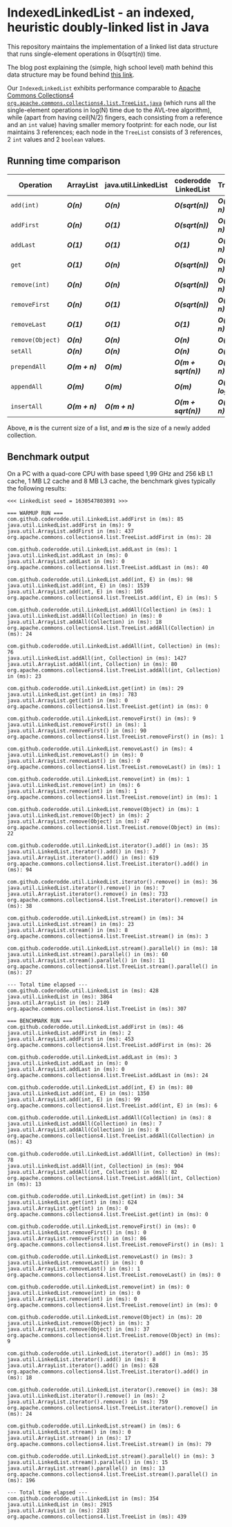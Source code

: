 # IndexedLinkedList - an indexed, heuristic doubly-linked list in Java

This repository maintains the implementation of a linked list data structure that runs single-element operations in &Theta;(sqrt(n)) time.

The blog post explaining the (simple, high school level) math behind this data structure may be found behind [this link](http://coderodde.github.io/weblog/#eill).

Our `IndexedLinkedList` exhibits performance comparable to [Apache Commons Collections4 `org.apache.commons.collections4.list.TreeList.java`](https://github.com/apache/commons-collections/blob/master/src/main/java/org/apache/commons/collections4/list/TreeList.java) (which runs all the single-element operations in log(N) time due to the AVL-tree algorithm), while (apart from having ceil(N/2) fingers, each consisting from a reference and an `int` value) having smaller memory footprint: for each node, our list maintains 3 references; each node in the `TreeList` consists of 3 references, 2 `int` values and 2 `boolean` values.

## Running time comparison

| Operation        | ArrayList      | java.util.LinkedList | coderodde LinkedList | TreeList           |
| ---------------- | -------------- | -------------------- | -------------------- | ------------------ |
| `add(int)`       | ***O(n)***     | ***O(n)***           | ***O(sqrt(n))***     | ***O(log n)***     |
| `addFirst`       | ***O(n)***     | ***O(1)***           | ***O(sqrt(n))***     | ***O(log n)***     |
| `addLast`        | ***O(1)***     | ***O(1)***           | ***O(1)***           | ***O(log n)***     |
| `get`            | ***O(1)***     | ***O(n)***           | ***O(sqrt(n))***     | ***O(log n)***     |
| `remove(int)`    | ***O(n)***     | ***O(n)***           | ***O(sqrt(n))***     | ***O(log n)***     |
| `removeFirst`    | ***O(n)***     | ***O(1)***           | ***O(sqrt(n))***     | ***O(log n)***     |
| `removeLast`     | ***O(1)***     | ***O(1)***           | ***O(1)***           | ***O(log n)***     |
| `remove(Object)` | ***O(n)***     | ***O(n)***           | ***O(n)***           | ***O(n)***         |
| `setAll`         | ***O(n)***     | ***O(n)***           | ***O(n)***           | ***O(n)***         |
| `prependAll`     | ***O(m + n)*** | ***O(m)***           | ***O(m + sqrt(n))*** | ***O(m log n)***   |
| `appendAll`      | ***O(m)***     | ***O(m)***           | ***O(m)***           | ***O(m + log n)*** |
| `insertAll`      | ***O(m + n)*** | ***O(m + n)***       | ***O(m + sqrt(n))*** | ***O(m log n)***   |

Above, ***n*** is the current size of a list, and ***m*** is the size of a newly added collection.

## Benchmark output

On a PC with a quad-core CPU with base speed 1,99 GHz and 256 kB L1 cache, 1 MB L2 cache and 8 MB L3 cache, the benchmark gives typically the following results:

```
<<< LinkedList seed = 1630547803891 >>>

=== WARMUP RUN ===
com.github.coderodde.util.LinkedList.addFirst in (ms): 85
java.util.LinkedList.addFirst in (ms): 9
java.util.ArrayList.addFirst in (ms): 437
org.apache.commons.collections4.list.TreeList.addFirst in (ms): 28

com.github.coderodde.util.LinkedList.addLast in (ms): 1
java.util.LinkedList.addLast in (ms): 0
java.util.ArrayList.addLast in (ms): 0
org.apache.commons.collections4.list.TreeList.addLast in (ms): 40

com.github.coderodde.util.LinkedList.add(int, E) in (ms): 98
java.util.LinkedList.add(int, E) in (ms): 1539
java.util.ArrayList.add(int, E) in (ms): 105
org.apache.commons.collections4.list.TreeList.add(int, E) in (ms): 5

com.github.coderodde.util.LinkedList.addAll(Collection) in (ms): 1
java.util.LinkedList.addAll(Collection) in (ms): 0
java.util.ArrayList.addAll(Collection) in (ms): 18
org.apache.commons.collections4.list.TreeList.addAll(Collection) in (ms): 24

com.github.coderodde.util.LinkedList.addAll(int, Collection) in (ms): 76
java.util.LinkedList.addAll(int, Collection) in (ms): 1427
java.util.ArrayList.addAll(int, Collection) in (ms): 80
org.apache.commons.collections4.list.TreeList.addAll(int, Collection) in (ms): 23

com.github.coderodde.util.LinkedList.get(int) in (ms): 29
java.util.LinkedList.get(int) in (ms): 783
java.util.ArrayList.get(int) in (ms): 0
org.apache.commons.collections4.list.TreeList.get(int) in (ms): 0

com.github.coderodde.util.LinkedList.removeFirst() in (ms): 9
java.util.LinkedList.removeFirst() in (ms): 1
java.util.ArrayList.removeFirst() in (ms): 90
org.apache.commons.collections4.list.TreeList.removeFirst() in (ms): 1

com.github.coderodde.util.LinkedList.removeLast() in (ms): 4
java.util.LinkedList.removeLast() in (ms): 0
java.util.ArrayList.removeLast() in (ms): 0
org.apache.commons.collections4.list.TreeList.removeLast() in (ms): 1

com.github.coderodde.util.LinkedList.remove(int) in (ms): 1
java.util.LinkedList.remove(int) in (ms): 6
java.util.ArrayList.remove(int) in (ms): 1
org.apache.commons.collections4.list.TreeList.remove(int) in (ms): 1

com.github.coderodde.util.LinkedList.remove(Object) in (ms): 1
java.util.LinkedList.remove(Object) in (ms): 2
java.util.ArrayList.remove(Object) in (ms): 47
org.apache.commons.collections4.list.TreeList.remove(Object) in (ms): 22

com.github.coderodde.util.LinkedList.iterator().add() in (ms): 35
java.util.LinkedList.iterator().add() in (ms): 7
java.util.ArrayList.iterator().add() in (ms): 619
org.apache.commons.collections4.list.TreeList.iterator().add() in (ms): 94

com.github.coderodde.util.LinkedList.iterator().remove() in (ms): 36
java.util.LinkedList.iterator().remove() in (ms): 7
java.util.ArrayList.iterator().remove() in (ms): 733
org.apache.commons.collections4.list.TreeList.iterator().remove() in (ms): 38

com.github.coderodde.util.LinkedList.stream() in (ms): 34
java.util.LinkedList.stream() in (ms): 23
java.util.ArrayList.stream() in (ms): 8
org.apache.commons.collections4.list.TreeList.stream() in (ms): 3

com.github.coderodde.util.LinkedList.stream().parallel() in (ms): 18
java.util.LinkedList.stream().parallel() in (ms): 60
java.util.ArrayList.stream().parallel() in (ms): 11
org.apache.commons.collections4.list.TreeList.stream().parallel() in (ms): 27

--- Total time elapsed ---
com.github.coderodde.util.LinkedList in (ms): 428
java.util.LinkedList in (ms): 3864
java.util.ArrayList in (ms): 2149
org.apache.commons.collections4.list.TreeList in (ms): 307

=== BENCHMARK RUN ===
com.github.coderodde.util.LinkedList.addFirst in (ms): 46
java.util.LinkedList.addFirst in (ms): 2
java.util.ArrayList.addFirst in (ms): 453
org.apache.commons.collections4.list.TreeList.addFirst in (ms): 26

com.github.coderodde.util.LinkedList.addLast in (ms): 3
java.util.LinkedList.addLast in (ms): 0
java.util.ArrayList.addLast in (ms): 0
org.apache.commons.collections4.list.TreeList.addLast in (ms): 24

com.github.coderodde.util.LinkedList.add(int, E) in (ms): 80
java.util.LinkedList.add(int, E) in (ms): 1350
java.util.ArrayList.add(int, E) in (ms): 99
org.apache.commons.collections4.list.TreeList.add(int, E) in (ms): 6

com.github.coderodde.util.LinkedList.addAll(Collection) in (ms): 8
java.util.LinkedList.addAll(Collection) in (ms): 7
java.util.ArrayList.addAll(Collection) in (ms): 8
org.apache.commons.collections4.list.TreeList.addAll(Collection) in (ms): 43

com.github.coderodde.util.LinkedList.addAll(int, Collection) in (ms): 78
java.util.LinkedList.addAll(int, Collection) in (ms): 904
java.util.ArrayList.addAll(int, Collection) in (ms): 82
org.apache.commons.collections4.list.TreeList.addAll(int, Collection) in (ms): 13

com.github.coderodde.util.LinkedList.get(int) in (ms): 34
java.util.LinkedList.get(int) in (ms): 624
java.util.ArrayList.get(int) in (ms): 0
org.apache.commons.collections4.list.TreeList.get(int) in (ms): 0

com.github.coderodde.util.LinkedList.removeFirst() in (ms): 0
java.util.LinkedList.removeFirst() in (ms): 0
java.util.ArrayList.removeFirst() in (ms): 86
org.apache.commons.collections4.list.TreeList.removeFirst() in (ms): 1

com.github.coderodde.util.LinkedList.removeLast() in (ms): 3
java.util.LinkedList.removeLast() in (ms): 0
java.util.ArrayList.removeLast() in (ms): 1
org.apache.commons.collections4.list.TreeList.removeLast() in (ms): 0

com.github.coderodde.util.LinkedList.remove(int) in (ms): 0
java.util.LinkedList.remove(int) in (ms): 0
java.util.ArrayList.remove(int) in (ms): 0
org.apache.commons.collections4.list.TreeList.remove(int) in (ms): 0

com.github.coderodde.util.LinkedList.remove(Object) in (ms): 20
java.util.LinkedList.remove(Object) in (ms): 3
java.util.ArrayList.remove(Object) in (ms): 37
org.apache.commons.collections4.list.TreeList.remove(Object) in (ms): 9

com.github.coderodde.util.LinkedList.iterator().add() in (ms): 35
java.util.LinkedList.iterator().add() in (ms): 8
java.util.ArrayList.iterator().add() in (ms): 628
org.apache.commons.collections4.list.TreeList.iterator().add() in (ms): 18

com.github.coderodde.util.LinkedList.iterator().remove() in (ms): 38
java.util.LinkedList.iterator().remove() in (ms): 2
java.util.ArrayList.iterator().remove() in (ms): 759
org.apache.commons.collections4.list.TreeList.iterator().remove() in (ms): 24

com.github.coderodde.util.LinkedList.stream() in (ms): 6
java.util.LinkedList.stream() in (ms): 0
java.util.ArrayList.stream() in (ms): 17
org.apache.commons.collections4.list.TreeList.stream() in (ms): 79

com.github.coderodde.util.LinkedList.stream().parallel() in (ms): 3
java.util.LinkedList.stream().parallel() in (ms): 15
java.util.ArrayList.stream().parallel() in (ms): 13
org.apache.commons.collections4.list.TreeList.stream().parallel() in (ms): 196

--- Total time elapsed ---
com.github.coderodde.util.LinkedList in (ms): 354
java.util.LinkedList in (ms): 2915
java.util.ArrayList in (ms): 2183
org.apache.commons.collections4.list.TreeList in (ms): 439
```
